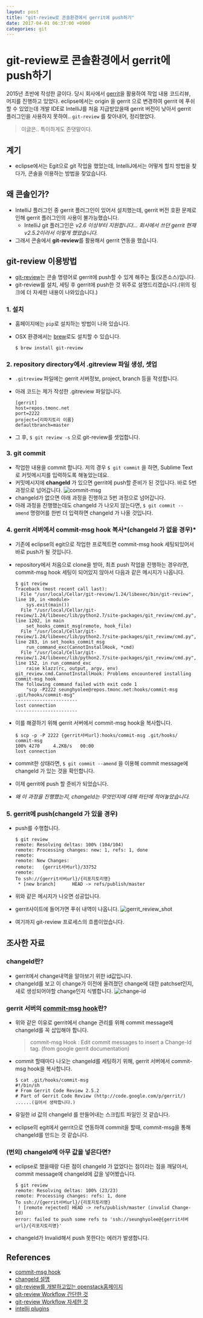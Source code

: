 ```yaml
---
layout: post
title: "git-review로 콘솔환경에서 gerrit에 push하기"
date: 2017-04-01 06:37:00 +0900
categories: git
---
```


# git-review로 콘솔환경에서 gerrit에 push하기

2015년 초반에 작성한 글이다. 당시 회사에서 [gerrit](https://www.gerritcodereview.com)을 활용하여 작업 내용 코드리뷰, 머지를 진행하고 있었다. eclipse에서는 origin 을 gerrit 으로 변경하여 gerrit 에 푸쉬할 수 있었는데 개발 IDE로 IntelliJ를 처음 지급받았을때 gerrit 버전이 낮아서 gerrit 플러그인을 사용하지 못하여.. `git-review` 를 찾아내어, 정리했었다.

> 이글은.. 특이하게도 존댓말이다.

## 계기
- eclipse에서는 Egit으로 git 작업을 했었는데, IntelliJ에서는 어떻게 할지 방법을 찾다가, 콘솔을 이용하는 방법을 찾았습니다.

## 왜 콘솔인가?
- IntelliJ 플러그인 중 gerrit 플러그인이 있어서 설치했는데, gerrit 버전 호환 문제로 인해 gerrit 플러그인의 사용이 불가능했습니다.
	- IntelliJ git 플러그인은 *v2.6 이상부터 지원합니다... 회사에서 쓰던 gerrit 현재 v2.5.2이라서 이렇게 했었습니다.*
- 그래서 콘솔에서 **git-review**를 활용해서 gerrit 연동을 했습니다.


## git-review 이용방법
- [git-review](http://docs.openstack.org/infra/git-review/)는 콘솔 명령어로 gerrit에 push할 수 있게 해주는 툴(오픈소스)입니다.
- git-review를 설치, 세팅 후 gerrit에 push한 것 위주로 설명드리겠습니다.(위의 링크에 더 자세한 내용이 나와있습니다.)

### 1. 설치
- 홈페이지에는 ```pip```로 설치하는 방법이 나와 있습니다.
- OSX 환경에서는 [brew](http://www.brew.sh/)로도 설치할 수 있습니다.

	```
	$ brew install git-review
	```


### 2. repository directory에서 .gitreview 파일 생성, 셋업
- ```.gitreview``` 파일에는 gerrit 서버정보, project, branch 등을 작성합니다.
- 아래 코드는 제가 작성한 .gitreview 파일입니다.

	```
	[gerrit]
	host=repos.tmonc.net
	port=2222
	project={리파지토리 이름}
	defaultbranch=master
	```

- 그 후, ```$ git review -s``` 으로 git-review를 셋업합니다.

### 3. git commit
- 작업한 내용을 commit 합니다. 저의 경우 ```$ git commit``` 을 하면, Sublime Text로 커밋메시지를 입력하도록 해놓았는데요. 
- 커밋메시지에 **changeId** 가 있으면 gerrit에 push할 준비가 된 것입니다. 바로 5번 과정으로 넘어갑니다.
![commit-msg](https://s26.postimg.org/5hae3boa1/commit-msg.png)
- changeId가 없으면 아래 과정을 진행하고 5번 과정으로 넘어갑니다.
- 아래 과정을 진행했는데도 changeId 가 나오지 않는다면, ```$ git commit --amend``` 명령어를 한번 더 입력하면 changeId 가 나올 것입니다.

### 4. gerrit 서버에서 commit-msg hook 복사*(changeId 가 없을 경우)*
- 기존에 eclipse의 egit으로 작업한 프로젝트면 commit-msg hook 세팅되있어서 바로 push가 될 것입니다.
- repository에서 처음으로 clone을 받아, 최초 push 작업을 진행하는 경우라면, commit-msg hook 세팅이 되어있지 않아서 다음과 같은 메시지가 나옵니다.

	```
	$ git review
	Traceback (most recent call last):
	  File "/usr/local/Cellar/git-review/1.24/libexec/bin/git-review", line 10, in <module>
	    sys.exit(main())
	  File "/usr/local/Cellar/git-review/1.24/libexec/lib/python2.7/site-packages/git_review/cmd.py", line 1202, in main
	    set_hooks_commit_msg(remote, hook_file)
	  File "/usr/local/Cellar/git-review/1.24/libexec/lib/python2.7/site-packages/git_review/cmd.py", line 283, in set_hooks_commit_msg
	    run_command_exc(CannotInstallHook, *cmd)
	  File "/usr/local/Cellar/git-review/1.24/libexec/lib/python2.7/site-packages/git_review/cmd.py", line 152, in run_command_exc
	    raise klazz(rc, output, argv, env)
	git_review.cmd.CannotInstallHook: Problems encountered installing commit-msg hook
	The following command failed with exit code 1
	    "scp -P2222 seunghyolee@repos.tmonc.net:hooks/commit-msg .git/hooks/commit-msg"
	-----------------------
	lost connection
	-----------------------
	```

- 이를 해결하기 위해 gerrit 서버에서 commit-msg hook을 복사합니다.

	```
	$ scp -p -P 2222 {gerrit서버url}:hooks/commit-msg .git/hooks/
	commit-msg                                                                100% 4270     4.2KB/s   00:00
	lost connection
	```

- commit한 상태라면, ```$ git commit --amend``` 을 이용해 commit message에 changeId 가 있는 것을 확인합니다.
- 이제 gerrit에 push 할 준비가 되었습니다.
- *왜 이 과정을 진행했는지, changeId는 무엇인지에 대해 하단에 적어놓았습니다.*


### 5. gerrit에 push(changeId 가 있을 경우)
- push를 수행합니다.

	```
	$ git review
	remote: Resolving deltas: 100% (104/104)
	remote: Processing changes: new: 1, refs: 1, done
	remote:
	remote: New Changes:
	remote:   {gerrit서버url}/33752
	remote:
	To ssh://{gerrit서버url}/{리포지토리명}
	 * [new branch]      HEAD -> refs/publish/master
	```

- 위와 같은 메시지가 나오면 성공입니다.
- gerrit사이트에 들어가면 푸쉬 내역이 나옵니다.
![gerrit_review_shot](https://s26.postimg.org/g5e525y95/gerrit_review_shot.png)
- 여기까지 git-review 프로세스의 흐름이었습니다.


## 조사한 자료
### changeId란?
- gerrit에서 change내역을 알아보기 위한 id값입니다.
- changeId를 보고 이 change가 이전에 올려졌던 change에 대한 patchset인지, 새로 생성되어야할 change인지 식별합니다.
![change-id](https://s26.postimg.org/65j8m9mzt/change-id.png)


### gerrit 서버의 [commit-msg hook](https://gerrit.googlecode.com/svn/documentation/2.0/cmd-hook-commit-msg.html)란?

- 위와 같은 이유로 gerrit에서 change 관리를 위해 commit message에 changeId를 꼭 삽입해야 합니다.
	
	> commit-msg Hook : Edit commit messages to insert a Change-Id tag. (from google gerrit documentation)
- commit 할때마다 나오는 changeId를 세팅하기 위해, gerrit 서버에서 commit-msg hook을 복사합니다.

	```
	$ cat .git/hooks/commit-msg
	#!/bin/sh
	# From Gerrit Code Review 2.5.2
	# Part of Gerrit Code Review (http://code.google.com/p/gerrit/)
	......(길어서 생략합니다.)
	```

- 유일한 id 값의 changeId 를 만들어내는 스크립트 파일인 것 같습니다.
- eclipse의 egit에서 gerrit으로 연동하여 commit을 할때, commit-msg을 통해 changeId를 만드는 것 같습니다.


### (번외) changeId에 아무 값을 넣은다면?
- eclipse로 했을때랑 다른 점이 changeId 가 없었다는 점이라는 점을 깨달아서, commit message에 changeId에 값을 넣어봤습니다.

	```
	$ git review
	remote: Resolving deltas: 100% (23/23)
	remote: Processing changes: refs: 1, done
	To ssh://{gerrit서버url}/{리포지토리명}
	 ! [remote rejected] HEAD -> refs/publish/master (invalid Change-Id)
	error: failed to push some refs to 'ssh://seunghyolee@{gerrit서버url}/{리포지토리명}'
	```

- changeId가 Invalid해서 push 못한다는 에러가 발생합니다.

## References
- [commit-msg hook](https://gerrit.googlecode.com/svn/documentation/2.0/cmd-hook-commit-msg.html)
- [changeId 설명](http://lapan.tistory.com/63)
- [git-review를 개발하고있는 openstack홈페이지](http://docs.openstack.org/infra/git-review/)
- [git-review Workflow 간단한 것](https://wiki.opendaylight.org/view/Git-review_Workflow)
- [git-review Workflow 자세한 것](https://www.mediawiki.org/wiki/Gerrit/git-review#Submitting_changes_with_git-review)
- [intellij plugins](https://github.com/uwolfer/gerrit-intellij-plugin)